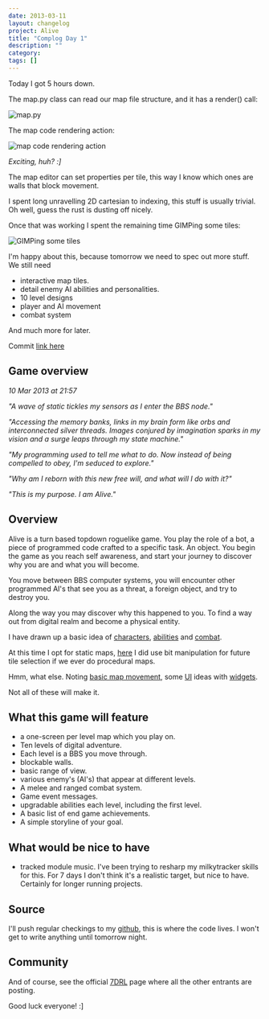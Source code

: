 ```yaml
---
date: 2013-03-11
layout: changelog
project: Alive
title: "Complog Day 1"
description: ""
category: 
tags: []
---
```


Today I got 5 hours down.

The map.py class can read our map file structure, and it has a render() call:

![map.py](maploader.jpg) 

The map code rendering action:

![map code rendering action](mapaction.jpg)

*Exciting, huh? :\]*

The map editor can set properties per tile, this way I know which ones are walls that block movement.

I spent long unravelling 2D cartesian to indexing, this stuff is usually trivial. Oh well, guess the rust is dusting off nicely.

Once that was working I spent the remaining time GIMPing some tiles:

![GIMPing some tiles](gimp.jpg)

I'm happy about this, because tomorrow we need to spec out more stuff. We still need

*   interactive map tiles.
*   detail enemy AI abilities and personalities.
*   10 level designs
*   player and AI movement
*   combat system

And much more for later.

Commit [link here](https://github.com/wesleywerner/aliverl/commit/66a670582628bbad122e06e799ea81fd14a38e27)

Game overview
-------------

_10 Mar 2013 at 21:57_

_"A wave of static tickles my sensors as I enter the BBS node."_

_"Accessing the memory banks, links in my brain form like orbs and interconnected silver threads. Images conjured by imagination sparks in my vision and a surge leaps through my state machine."_

_"My programming used to tell me what to do. Now instead of being compelled to obey, I'm seduced to explore."_

_"Why am I reborn with this new free will, and what will I do with it?"_

_"This is my purpose. I am Alive."_

Overview
--------

Alive is a turn based topdown roguelike game. You play the role of a bot, a piece of programmed code crafted to a specific task. An object. You begin the game as you reach self awareness, and start your journey to discover why you are and what you will become.

You move between BBS computer systems, you will encounter other programmed AI's that see you as a threat, a foreign object, and try to destroy you.

Along the way you may discover why this happened to you. To find a way out from digital realm and become a physical entity.

I have drawn up a basic idea of [characters](npcs.jpg), [abilities](abilities.jpg) and [combat](combat.jpg).

At this time I opt for static maps, [here](bitwise.jpg) I did use bit manipulation for future tile selection if we ever do procedural maps.

Hmm, what else. Noting [basic map movement](map.jpg), some [UI](ui.jpg) ideas with [widgets](widgets.jpg).

Not all of these will make it.

What this game will feature
---------------------------

*   a one-screen per level map which you play on.
*   Ten levels of digital adventure.
*   Each level is a BBS you move through.
*   blockable walls.
*   basic range of view.
*   various enemy's (AI's) that appear at different levels.
*   A melee and ranged combat system.
*   Game event messages.
*   upgradable abilities each level, including the first level.
*   A basic list of end game achievements.
*   A simple storyline of your goal.

What would be nice to have
--------------------------

* tracked module music. I've been trying to resharp my milkytracker skills for this. For 7 days I don't think it's a realistic target, but nice to have. Certainly for longer running projects.

Source
------

I'll push regular checkings to my [github](https://github.com/wesleywerner/aliverl), this is where the code lives. I won't get to write anything until tomorrow night.

Community
---------

And of course, see the official [7DRL](https://7drl.com/) page where all the other entrants are posting.

Good luck everyone! :\]